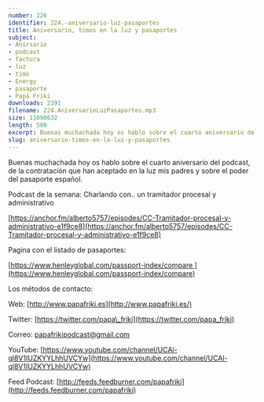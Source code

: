 ```yaml
---
number: 226
identifier: 224.-aniversario-luz-pasaportes
title: Aniversario, timos en la luz y pasaportes
subject:
- Anirsario
- podcast
- factura
- luz
- timo
- Energy
- pasaporte
- Papá Friki
downloads: 2391
filename: 224.AniversarioLuzPasaportes.mp3
size: 11098632
length: 580
excerpt: Buenas muchachada hoy os hablo sobre el cuarto aniversario del podcast, de la contratación que han aceptado en la luz mis padres y sobre el poder del pasaporte español
slug: aniversario-timos-en-la-luz-y-pasaportes
---
```

Buenas muchachada hoy os hablo sobre el cuarto aniversario del podcast, de la contratación que han aceptado en la luz mis padres y sobre el poder del pasaporte español.

Podcast de la semana: Charlando con.. un tramitador procesal y administrativo

[https://anchor.fm/alberto5757/episodes/CC-Tramitador-procesal-y-administrativo-e1f9ce8](https://anchor.fm/alberto5757/episodes/CC-Tramitador-procesal-y-administrativo-e1f9ce8)

Pagina con el listado de pasaportes:

[https://www.henleyglobal.com/passport-index/compare ](https://www.henleyglobal.com/passport-index/compare)

Los métodos de contacto:

Web: [http://www.papafriki.es](http://www.papafriki.es/)

Twitter: [https://twitter.com/papa\_friki](https://twitter.com/papa_friki)

Correo: [papafrikipodcast@gmail.com](https://archive.org/details/papafrikipodast@gmail.com)

YouTube: [https://www.youtube.com/channel/UCAl-ql8V1IUZKYYLhhUVCYw](https://www.youtube.com/channel/UCAl-ql8V1IUZKYYLhhUVCYw)

Feed Podcast: [http://feeds.feedburner.com/papafriki](http://feeds.feedburner.com/papafriki)